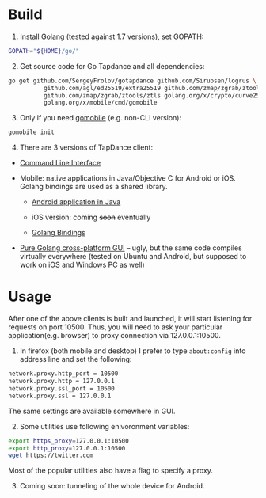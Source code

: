 # Build
1. Install [Golang](https://golang.org/dl/) (tested against 1.7 versions), set GOPATH:

 ```bash
GOPATH="${HOME}/go/"
```

2. Get source code for Go Tapdance and all dependencies:

 ```bash
go get github.com/SergeyFrolov/gotapdance github.com/Sirupsen/logrus \
           github.com/agl/ed25519/extra25519 github.com/zmap/zgrab/ztools/x509 \
           github.com/zmap/zgrab/ztools/ztls golang.org/x/crypto/curve25519 \
           golang.org/x/mobile/cmd/gomobile  
```

3. Only if you need [gomobile](https://godoc.org/golang.org/x/mobile/cmd/gomobile) (e.g. non-CLI version):
 ```bash
gomobile init
```

4. There are 3 versions of TapDance client:

  * [Command Line Interface](cli)

  * Mobile: native applications in Java/Objective C for Android or iOS. Golang bindings are used as a shared library.

    * [Android application in Java](android)
    
    * iOS version: coming ~~soon~~ eventually

    * [Golang Bindings](proxybind)

  * [Pure Golang cross-platform GUI](gui) – ugly, but the same code compiles virtually everywhere (tested on Ubuntu and Android, but supposed to work on iOS and Windows PC as well)

# Usage
After one of the above clients is built and launched, it will start listening for requests on port 10500.
Thus, you will need to ask your particular application(e.g. browser) to proxy connection via 127.0.0.1:10500.

1. In firefox (both mobile and desktop) I prefer to type ```about:config``` into address line and set the following:
 ```bash
network.proxy.http_port = 10500
network.proxy.http = 127.0.0.1
network.proxy.ssl_port = 10500
network.proxy.ssl = 127.0.0.1
```
The same settings are available somewhere in GUI.

2. Some utilities use following enivoronment variables: 
 ```bash
export https_proxy=127.0.0.1:10500
export http_proxy=127.0.0.1:10500
wget https://twitter.com
```
Most of the popular utilities also have a flag to specify a proxy.

3. Coming soon: tunneling of the whole device for Android.

